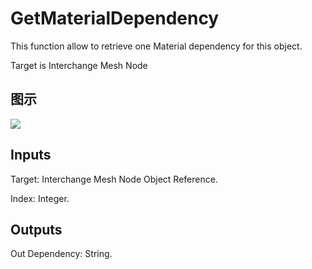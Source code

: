 # GetMaterialDependency

This function allow to retrieve one Material dependency for this object.

Target is Interchange Mesh Node

## 图示

![]($-20221218-19320672.png)

## Inputs

Target: Interchange Mesh Node Object Reference.

Index: Integer.  

## Outputs

Out Dependency: String.

